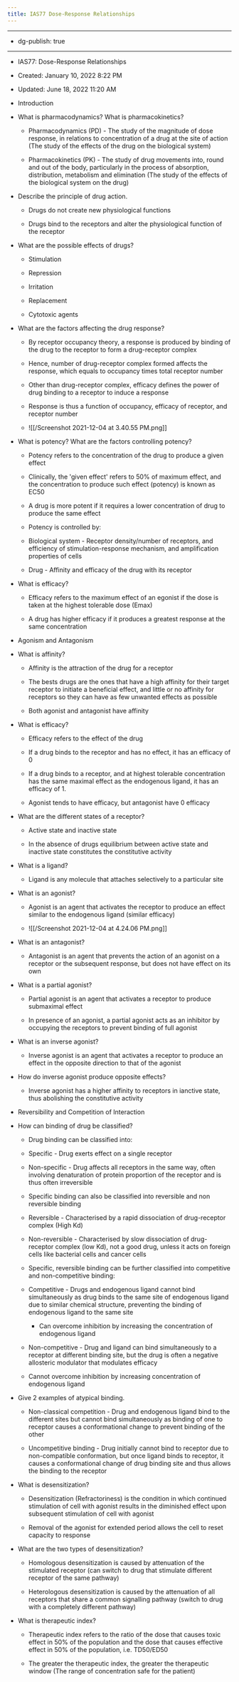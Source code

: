 ```yaml
---
title: IAS77 Dose-Response Relationships
---
```


- --

- dg-publish: true

- --

- IAS77: Dose-Response Relationships

- Created: January 10, 2022 8:22 PM

- Updated: June 18, 2022 11:20 AM

- Introduction

- What is pharmacodynamics? What is pharmacokinetics?
	 - Pharmacodynamics (PD) - The study of the magnitude of dose response, in relations to concentration of a drug at the site of action (The study of the effects of the drug on the biological system)

	 - Pharmacokinetics (PK) - The study of drug movements into, round and out of the body, particularly in the process of absorption, distribution, metabolism and elimination (The study of the effects of the biological system on the drug)

- Describe the principle of drug action.
	 - Drugs do not create new physiological functions

	 - Drugs bind to the receptors and alter the physiological function of the receptor

- What are the possible effects of drugs?
	 - Stimulation

	 - Repression

	 - Irritation

	 - Replacement

	 - Cytotoxic agents

- What are the factors affecting the drug response?
	 - By receptor occupancy theory, a response is produced by binding of the drug to the receptor to form a drug-receptor complex

	 - Hence, number of drug-receptor complex formed affects the response, which equals to occupancy times total receptor number

	 - Other than drug-receptor complex, efficacy defines the power of drug binding to a receptor to induce a response

	 - Response is thus a function of occupancy, efficacy of receptor, and receptor number

	 - ![[/Screenshot 2021-12-04 at 3.40.55 PM.png]]

- What is potency? What are the factors controlling potency?
	 - Potency refers to the concentration of the drug to produce a given effect

	 - Clinically, the 'given effect' refers to 50% of maximum effect, and the concentration to produce such effect (potency) is known as EC50

	 - A drug is more potent if it requires a lower concentration of drug to produce the same effect

	 - Potency is controlled by:

	 - Biological system - Receptor density/number of receptors, and efficiency of stimulation-response mechanism, and amplification properties of cells

	 - Drug - Affinity and efficacy of the drug with its receptor

- What is efficacy?
	 - Efficacy refers to the maximum effect of an egonist if the dose is taken at the highest tolerable dose (Emax)

	 - A drug has higher efficacy if it produces a greatest response at the same concentration

- Agonism and Antagonism

- What is affinity?
	 - Affinity is the attraction of the drug for a receptor

	 - The bests drugs are the ones that have a high affinity for their target receptor to initiate a beneficial effect, and little or no affinity for receptors so they can have as few unwanted effects as possible

	 - Both agonist and antagonist have affinity

- What is efficacy?
	 - Efficacy refers to the effect of the drug

	 - If a drug binds to the receptor and has no effect, it has an efficacy of 0

	 - If a drug binds to a receptor, and at highest tolerable concentration has the same maximal effect as the endogenous ligand, it has an efficacy of 1.

	 - Agonist tends to have efficacy, but antagonist have 0 efficacy

- What are the different states of a receptor?
	 - Active state and inactive state

	 - In the absence of drugs equilibrium between active state and inactive state constitutes the constitutive activity

- What is a ligand?
	 - Ligand is any molecule that attaches selectively to a particular site

- What is an agonist?
	 - Agonist is an agent that activates the receptor to produce an effect similar to the endogenous ligand (similar efficacy)

	 - ![[/Screenshot 2021-12-04 at 4.24.06 PM.png]]

- What is an antagonist?
	 - Antagonist is an agent that prevents the action of an agonist on a receptor or the subsequent response, but does not have effect on its own

- What is a partial agonist?
	 - Partial agonist is an agent that activates a receptor to produce submaximal effect 

	 - In presence of an agonist, a partial agonist acts as an inhibitor by occupying the receptors to prevent binding of full agonist

- What is an inverse agonist?
	 - Inverse agonist is an agent that activates a receptor to produce an effect in the opposite direction to that of the agonist

- How do inverse agonist produce opposite effects?
	 - Inverse agonist has a higher affinity to receptors in ianctive state, thus abolishing the constitutive activity

- Reversibility and Competition of Interaction

- How can binding of drug be classified?
	 - Drug binding can be classified into:

	 - Specific - Drug exerts effect on a single receptor

	 - Non-specific - Drug affects all receptors in the same way, often involving denaturation of protein proportion of the receptor and is thus often irreversible

	 - Specific binding can also be classified into reversible and non reversible binding

	 - Reversible - Characterised by a rapid dissociation of drug-receptor complex (High Kd)

	 - Non-reversible - Characterised by slow dissociation of drug-receptor complex (low Kd), not a good drug, unless it acts on foreign cells like bacterial cells and cancer cells

	 - Specific, reversible binding can be further classified into competitive and non-competitive binding:

	 - Competitive - Drugs and endogenous ligand cannot bind simultaneously as drug binds to the same site of endogenous ligand due to similar chemical structure, preventing the binding of endogenous ligand to the same site
		 - Can overcome inhibition by increasing the concentration of endogenous ligand

	 - Non-competitive - Drug and ligand can bind simultaneously to a receptor at different binding site, but the drug is often a negative allosteric modulator that modulates efficacy

	 - Cannot overcome inhibition by increasing concentration of endogenous ligand

- Give 2 examples of atypical binding.
	 - Non-classical competition - Drug and endogenous ligand bind to the different sites but cannot bind simultaneously as binding of one to receptor causes a conformational change to prevent binding of the other

	 - Uncompetitive binding - Drug initially cannot bind to receptor due to non-compatible conformation, but once ligand binds to receptor, it causes a conformational change of drug binding site and thus allows the binding to the receptor 

- What is desensitization?
	 - Desensitization (Refractoriness) is the condition in which continued stimulation of cell with agonist results in the diminished effect upon subsequent stimulation of cell with agonist

	 - Removal of the agonist for extended period allows the cell to reset capacity to response

- What are the two types of desensitization?
	 - Homologous desensitization is caused by attenuation of the stimulated receptor (can switch to drug that stimulate different receptor of the same pathway)

	 - Heterologous desensitization is caused by the attenuation of all receptors that share a common signalling pathway (switch to drug with a completely different pathway)

- What is therapeutic index?
	 - Therapeutic index refers to the ratio of the dose that causes toxic effect in 50% of the population and the dose that causes effective effect in 50% of the population, i.e. TD50/ED50

	 - The greater the therapeutic index, the greater the therapeutic window (The range of concentration safe for the patient)
